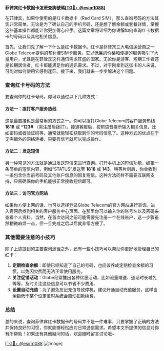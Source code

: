 **菲律宾红卡数据卡怎麽查詢號碼[[TG💪+ @esim1088](https://t.me/s/esim1088)]**

在菲律宾，如果你使用的是红卡数据卡（Red Card SIM），那么查询号码的方法其实非常简单。无论是为了确认自己的手机号码，还是想了解余额或套餐详情，掌握这些基本操作都能让你更加得心应手。这篇文章将详细为你讲解如何查询红卡数据卡的号码以及其他相关信息。

首先，让我们先了解一下什么是红卡数据卡。红卡是菲律宾三大电信运营商之一Globe Telecom提供的预付费SIM卡服务。它以低廉的价格和便捷的服务吸引了大量用户，尤其是在菲律宾这样通讯需求旺盛的国家。无论你是游客、短期工作者还是长期居住者，红卡都能满足你的通讯需求。不过，对于刚拿到这张卡的人来说，可能对如何使用它感到迷茫。接下来，我们就来一步步解决这个问题。

### 查询红卡号码的方法

要查询你的红卡号码，你可以通过以下几种方式：

#### 方法一：拨打客户服务热线
这是最直接也是最常用的方式之一。你可以拨打Globe Telecom的客户服务热线 **1818** 或 ***123#** （需注册后拨打）。接通客服后，按照语音提示输入相关信息，比如密码或者验证码等，通常就能轻松获取到你的号码信息了。这种方式的优点在于无需额外的网络连接，只要有信号就可以完成操作。

#### 方法二：发送短信
另一种常见的方法就是通过发送短信来进行查询。打开手机上的短信功能，编辑一条简单的短信内容，例如“STATUS”发送至 **1818** 或 **143**。稍等片刻后，你会收到一条包含你当前号码及其他账户信息的回复短信。这种方法同样不需要互联网支持，只需确保你的手机能够正常接收短信即可。

#### 方法三：访问官方网站
如果你方便上网的话，也可以选择登录Globe Telecom的官方网站进行查询。进入官网后找到相关的客户服务中心页面，在那里你可以输入你的账号名以及密码来查看个人资料。当然，在首次访问之前可能需要先注册一个在线账户，这一步骤虽然稍微麻烦一点，但一旦完成之后以后就非常方便了。

### 其他需要注意的小技巧

除了上述提到的主要查询途径之外，还有一些小技巧可以帮助你更好地管理自己的红卡：

1. **定期检查余额**：即使已经知道了自己的号码，也应该养成定期检查余额的习惯，以免因欠费而无法正常使用服务。
2. **关注促销活动**：Globe经常推出各种优惠活动，比如流量赠送、通话时长减免等等，及时关注这些信息可以节省不少费用。
3. **设置自动充值**：为了避免忘记充值导致停机，建议开通自动充值服务，这样当余额低于某个设定值时系统会自动扣款续费。

### 总结

总的来说，查询菲律宾红卡数据卡的号码并不是一件难事，只要掌握了正确的方法并保持良好的习惯，你就能够轻松应对日常通信需求。希望本文所提供的信息对你有所帮助！如果还有其他疑问的话，欢迎随时留言讨论哦~

[[TG💪+ @esim1088](https://t.me/s/esim1088) ![Image](https://i.postimg.cc/4NQfJmqS/Snipaste-2025-05-13-00-14-12.png)]